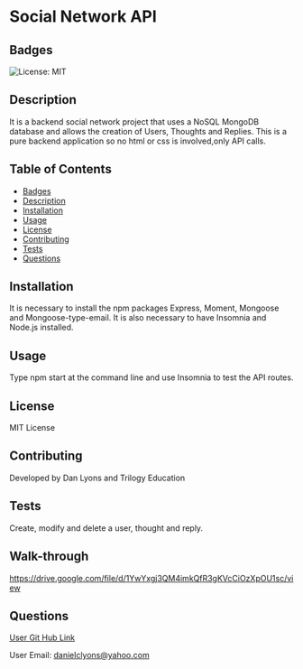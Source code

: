 # Social Network API  

## Badges

![License: MIT](https://img.shields.io/badge/License-MIT-yellow.svg)

## Description

It is a backend social network project that uses a NoSQL MongoDB database and allows the creation of Users, Thoughts and Replies.  This is a pure backend application so no html or css is involved,only API calls.

## Table of Contents
* [Badges](#badges)
* [Description](#description)
* [Installation](#installation)
* [Usage](#usage)
* [License](#license)
* [Contributing](#contributing)
* [Tests](#tests)
* [Questions](#questions)

## Installation

It is necessary to install the npm packages Express, Moment, Mongoose and Mongoose-type-email.  It is also necessary to have Insomnia and Node.js installed.

## Usage 

Type npm start at the command line and use Insomnia to test the API routes.

## License

MIT License

## Contributing

Developed by Dan Lyons and Trilogy Education

## Tests

Create, modify and delete a user, thought and reply.

## Walk-through

https://drive.google.com/file/d/1YwYxgj3QM4imkQfR3gKVcCiOzXpOU1sc/view 

## Questions

[User Git Hub Link](https://github.com/dancl6/Social-Network-API  "Git Hub Link")

User Email: danielclyons@yahoo.com
